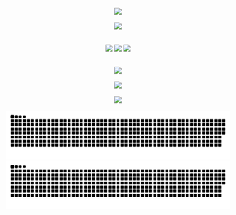 <br />

<div align="center">
<a href="https://github.com/Sissaz" > <img width="45%"  src="https://cdn.discordapp.com/attachments/589442956021465142/970899709600366663/titulo.png" /></a>
 
<a href="https://github.com/Sissaz" > <img width="15%"  src="https://cdn.discordapp.com/attachments/589442956021465142/971207222648533072/divisor.png" /></a>
 
</div>


</div>
<div align="center">
<br>
      <a href="https://www.linkedin.com/in/Siciliag" target="_blank"><img width="20%" src="https://cdn.discordapp.com/attachments/589442956021465142/971205458033528872/linkedin.png" target="_blank"></a> 
      <a href = "mailto:siciiliagiacomazza@gmail.com"><img width="20%" src="https://cdn.discordapp.com/attachments/589442956021465142/971205988327780412/gmail.png" target="_blank"></a>
  <a href="https://instagram.com/sissagz" target="_blank"><img width="20%" src="https://cdn.discordapp.com/attachments/589442956021465142/971204480806830080/instagram.png" target="_blank"></a>

<br />
<br>

  
<div align="center">

![](https://visitor-badge.glitch.me/badge?page_id=Sissaz.visitor-badge&left_color=pink&right_color=LightBlue&left_text=Profile%20Views)
 
</div>
<div align="center"> 
<a href="https://github.com/Sissaz" > <img width="25%"  src="https://cdn.discordapp.com/attachments/589442956021465142/971217076788277248/yuumi.png" /></a>
 
<a href="https://github.com/Sissaz" > <img width="40%"  src="https://cdn.discordapp.com/attachments/589442956021465142/971227319983308861/dots.png" /></a>
</div> 
 
<div align="center">
 
 
 ![github contribution grid snake animation](https://raw.githubusercontent.com/Sissaz/Sissaz/output/github-contribution-grid-snake-sissa.svg#gh-dark-mode-only)
![github contribution grid snake animation](https://raw.githubusercontent.com/Sissaz/Sissaz/output/github-contribution-grid-snake-sissa-white.svg#gh-light-mode-only)
  
</div>
</div>
